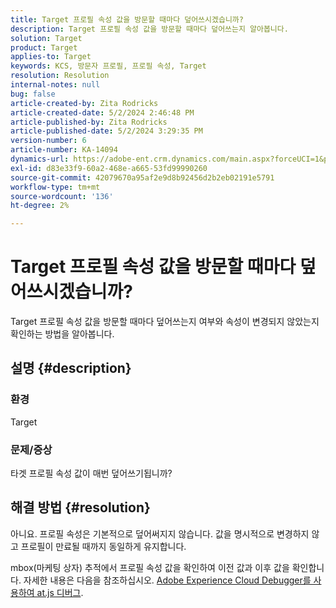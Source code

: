 ```yaml
---
title: Target 프로필 속성 값을 방문할 때마다 덮어쓰시겠습니까?
description: Target 프로필 속성 값을 방문할 때마다 덮어쓰는지 알아봅니다.
solution: Target
product: Target
applies-to: Target
keywords: KCS, 방문자 프로필, 프로필 속성, Target
resolution: Resolution
internal-notes: null
bug: false
article-created-by: Zita Rodricks
article-created-date: 5/2/2024 2:46:48 PM
article-published-by: Zita Rodricks
article-published-date: 5/2/2024 3:29:35 PM
version-number: 6
article-number: KA-14094
dynamics-url: https://adobe-ent.crm.dynamics.com/main.aspx?forceUCI=1&pagetype=entityrecord&etn=knowledgearticle&id=0f45e3c8-9208-ef11-9f8a-6045bd026dc7
exl-id: d83e33f9-60a2-468e-a665-53fd99990260
source-git-commit: 42079670a95af2e9d8b92456d2b2eb02191e5791
workflow-type: tm+mt
source-wordcount: '136'
ht-degree: 2%

---
```


# Target 프로필 속성 값을 방문할 때마다 덮어쓰시겠습니까?


Target 프로필 속성 값을 방문할 때마다 덮어쓰는지 여부와 속성이 변경되지 않았는지 확인하는 방법을 알아봅니다.

## 설명 {#description}


### 환경

Target

### 문제/증상

타겟 프로필 속성 값이 매번 덮어쓰기됩니까?


## 해결 방법 {#resolution}


아니요. 프로필 속성은 기본적으로 덮어써지지 않습니다. 값을 명시적으로 변경하지 않고 프로필이 만료될 때까지 동일하게 유지합니다.

mbox(마케팅 상자) 추적에서 프로필 속성 값을 확인하여 이전 값과 이후 값을 확인합니다. 자세한 내용은 다음을 참조하십시오. [Adobe Experience Cloud Debugger를 사용하여 at.js 디버그](https://developer.adobe.com/target/implement/client-side/target-debugging-atjs/target-debugging-atjs/).
